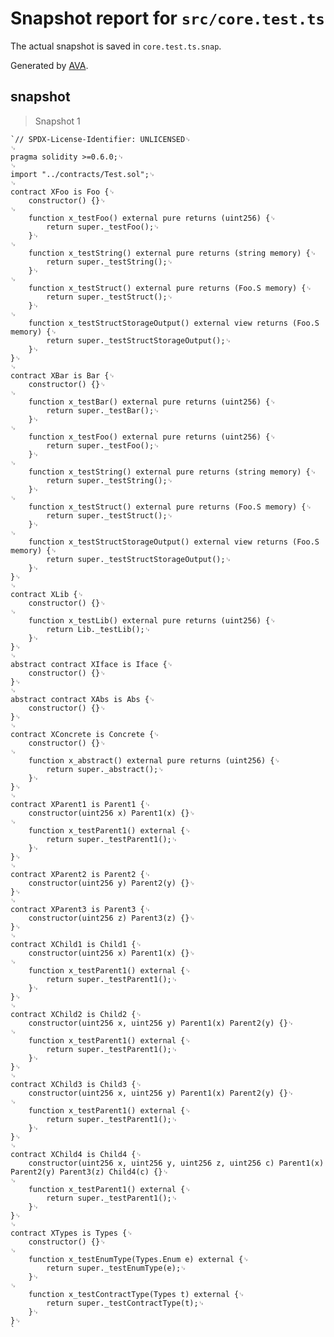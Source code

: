 # Snapshot report for `src/core.test.ts`

The actual snapshot is saved in `core.test.ts.snap`.

Generated by [AVA](https://avajs.dev).

## snapshot

> Snapshot 1

    `// SPDX-License-Identifier: UNLICENSED␊
    ␊
    pragma solidity >=0.6.0;␊
    ␊
    import "../contracts/Test.sol";␊
    ␊
    contract XFoo is Foo {␊
        constructor() {}␊
    ␊
        function x_testFoo() external pure returns (uint256) {␊
            return super._testFoo();␊
        }␊
    ␊
        function x_testString() external pure returns (string memory) {␊
            return super._testString();␊
        }␊
    ␊
        function x_testStruct() external pure returns (Foo.S memory) {␊
            return super._testStruct();␊
        }␊
    ␊
        function x_testStructStorageOutput() external view returns (Foo.S memory) {␊
            return super._testStructStorageOutput();␊
        }␊
    }␊
    ␊
    contract XBar is Bar {␊
        constructor() {}␊
    ␊
        function x_testBar() external pure returns (uint256) {␊
            return super._testBar();␊
        }␊
    ␊
        function x_testFoo() external pure returns (uint256) {␊
            return super._testFoo();␊
        }␊
    ␊
        function x_testString() external pure returns (string memory) {␊
            return super._testString();␊
        }␊
    ␊
        function x_testStruct() external pure returns (Foo.S memory) {␊
            return super._testStruct();␊
        }␊
    ␊
        function x_testStructStorageOutput() external view returns (Foo.S memory) {␊
            return super._testStructStorageOutput();␊
        }␊
    }␊
    ␊
    contract XLib {␊
        constructor() {}␊
    ␊
        function x_testLib() external pure returns (uint256) {␊
            return Lib._testLib();␊
        }␊
    }␊
    ␊
    abstract contract XIface is Iface {␊
        constructor() {}␊
    }␊
    ␊
    abstract contract XAbs is Abs {␊
        constructor() {}␊
    }␊
    ␊
    contract XConcrete is Concrete {␊
        constructor() {}␊
    ␊
        function x_abstract() external pure returns (uint256) {␊
            return super._abstract();␊
        }␊
    }␊
    ␊
    contract XParent1 is Parent1 {␊
        constructor(uint256 x) Parent1(x) {}␊
    ␊
        function x_testParent1() external {␊
            return super._testParent1();␊
        }␊
    }␊
    ␊
    contract XParent2 is Parent2 {␊
        constructor(uint256 y) Parent2(y) {}␊
    }␊
    ␊
    contract XParent3 is Parent3 {␊
        constructor(uint256 z) Parent3(z) {}␊
    }␊
    ␊
    contract XChild1 is Child1 {␊
        constructor(uint256 x) Parent1(x) {}␊
    ␊
        function x_testParent1() external {␊
            return super._testParent1();␊
        }␊
    }␊
    ␊
    contract XChild2 is Child2 {␊
        constructor(uint256 x, uint256 y) Parent1(x) Parent2(y) {}␊
    ␊
        function x_testParent1() external {␊
            return super._testParent1();␊
        }␊
    }␊
    ␊
    contract XChild3 is Child3 {␊
        constructor(uint256 x, uint256 y) Parent1(x) Parent2(y) {}␊
    ␊
        function x_testParent1() external {␊
            return super._testParent1();␊
        }␊
    }␊
    ␊
    contract XChild4 is Child4 {␊
        constructor(uint256 x, uint256 y, uint256 z, uint256 c) Parent1(x) Parent2(y) Parent3(z) Child4(c) {}␊
    ␊
        function x_testParent1() external {␊
            return super._testParent1();␊
        }␊
    }␊
    ␊
    contract XTypes is Types {␊
        constructor() {}␊
    ␊
        function x_testEnumType(Types.Enum e) external {␊
            return super._testEnumType(e);␊
        }␊
    ␊
        function x_testContractType(Types t) external {␊
            return super._testContractType(t);␊
        }␊
    }␊
    `
